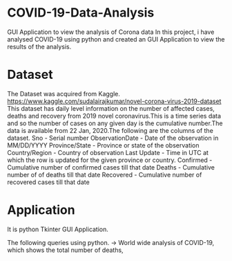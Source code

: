 # COVID-19-Data-Analysis
GUI Application to view the analysis of Corona data
In this project, i have analysed COVID-19 using python and created an GUI Application to view the results of the analysis.
# Dataset
The Dataset was acquired from Kaggle.
https://www.kaggle.com/sudalairajkumar/novel-corona-virus-2019-dataset
This dataset has daily level information on the number of affected cases, deaths and recovery from 2019 novel coronavirus.This is a time series data and so the number of cases on any given day is the cumulative number.The data is available from 22 Jan, 2020.The following are the columns of the dataset.
Sno - Serial number
ObservationDate - Date of the observation in MM/DD/YYYY
Province/State - Province or state of the observation
Country/Region - Country of observation
Last Update - Time in UTC at which the row is updated for the given province or country.
Confirmed - Cumulative number of confirmed cases till that date
Deaths - Cumulative number of of deaths till that date
Recovered - Cumulative number of recovered cases till that date
# Application
It is python Tkinter GUI Application.

The following queries using python.
-> World wide analysis of COVID-19, which shows the total number of deaths,
